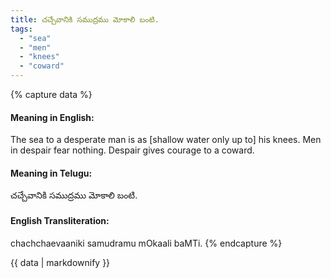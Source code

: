 ```yaml
---
title: చచ్చేవానికి సముద్రము మోకాలి బంటి.
tags:
  - "sea"
  - "men"
  - "knees"
  - "coward"
---
```


{% capture data %}
#### Meaning in English:
The sea to a desperate man is as [shallow water only up to] his knees.
Men in despair fear nothing.
Despair gives courage to a coward.

#### Meaning in Telugu:
చచ్చేవానికి సముద్రము మోకాలి బంటి.

#### English Transliteration:
chachchaevaaniki samudramu mOkaali baMTi.
{% endcapture %}

{{ data | markdownify }}

